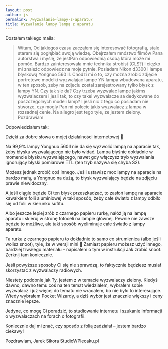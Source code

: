 ```yaml
---
layout: post
author: js
permalink: /wyzwalanie-lampy-z-aparatu/
title: Wyzwalanie lampy lampą z aparatu
---
```

Dostałem takiego maila:

> Witam,
> Od jakiegoś czasu zacząłem się interesować fotografią, stale staram się pogłębiać swoją wiedzę. Obejrzałem mnóstwo filmów Pana autorstwa i myślę, że jestPan odpowiednią osobą która może mi pomóc. Bardzo zainteresowała mnie technika strobist (CLS?) i ciężko mi znależc odpowiedz na moje pytnie. Posiadam Nikon d3300 i lampe błyskową Yongnuo 560 II. Chodzi mi o to, czy mozna zrobić zdjęcie portretowe modelki wyzwalajac lampe YN lampa wbudowana aparatu, w ten sposob, zeby na zdjeciu zostal zarejestrowany tylko błysk z lampy YN. Czy tak sie da? Czy trzeba wyzwalac lampe jakims wyzwalaczem i jesli tak, to czy takei wyzwalacze sa dedykowane do poszczegolnych modeli lamp? I jesli nic z tego co posiadam nie stworze, czy mogly Pan mi polecic jakis wyzwalacz z lampa w rozsadnej cenie. Na allegro jest tego tyle, ze jestem zielony.
> Pozdrawiam

Odpowiedziałem tak:

Dzięki za dobre słowa o mojej działalności internetowej 🙂

Na 99,9% lampy Yongnuo 560II nie da się wyzwolić lampą na aparacie tak, żeby błysku wyzwalającego nie było widać. Lampa błyśnie dokładnie w momencie błysku wyzwalającego, nawet gdy włączysz tryb wyzwalania ignorujący błyski pomiarowe TTL (ten tryb nazywa się chyba S2).

Możesz jednak zrobić coś innego. Jeśli ustawisz moc lampy na aparacie na bardzo małą, a Yongnuo na dużą, to błysk wyzwalający będzie na zdjęciu prawie niewidoczny.

A jeśli ciągle będzie Ci ten błysk przeszkadzać, to zasłoń lampę na aparacie kawałkiem folii aluminiowej w taki sposób, żeby całe światło z lampy odbiło się od folii w kierunku sufitu.

Albo jeszcze lepiej zrób z czarnego papieru rurkę, nałóż ją na lampę aparatu i skieruj w stronę fotoceli na lampie głównej. Pewnie nie zawsze będzie to możliwe, ale taki sposób wyeliminuje całe światło z lampy aparatu.

Ta rurka z czarnego papieru to dokładnie to samo co strumienica (albo jeśli wolisz snoot), tyle, że w wersji mini 🙂 Zamiast papieru możesz użyć innego, bardziej trwałego materiału – napisałem o tym w instrukcji Jak zrobić snoot. Zerknij tam koniecznie.

Jeśli powyższe sposoby Ci się nie sprawdzą, to faktycznie będziesz musiał skorzystać z wyzwalaczy radiowych.

Niestety podobnie jak Ty, jestem z w temacie wyzwalaczy zielony. Kiedyś dawno, dawno temu coś na ten temat wiedziałem, wybrałem sobie wyzwalacz i już więcej do tematu nie wracałem, bo nie było to interesujące. Wtedy wybrałem Pocket Wizardy, a dziś wybór jest znacznie większy i ceny znacznie lepsze.

Jedyne, co mogę Ci poradzić, to studiowanie internetu i szukanie informacji o wyzwalaczach na forach o fotografii.

Koniecznie daj mi znać, czy sposób z folią zadziałał – jestem bardzo ciekawy!

Pozdrawiam,
Jarek Sikora
StudioWPlecaku.pl
